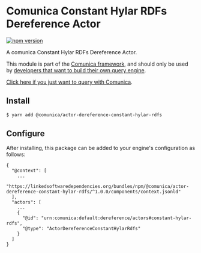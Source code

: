 # Comunica Constant Hylar RDFs Dereference Actor

[![npm version](https://badge.fury.io/js/%40comunica%2Factor-dereference-constant-hylar-rdfs.svg)](https://www.npmjs.com/package/@comunica/actor-dereference-constant-hylar-rdfs)

A comunica Constant Hylar RDFs Dereference Actor.

This module is part of the [Comunica framework](https://github.com/comunica/comunica),
and should only be used by [developers that want to build their own query engine](https://comunica.dev/docs/modify/).

[Click here if you just want to query with Comunica](https://comunica.dev/docs/query/).

## Install

```bash
$ yarn add @comunica/actor-dereference-constant-hylar-rdfs
```

## Configure

After installing, this package can be added to your engine's configuration as follows:
```text
{
  "@context": [
    ...
    "https://linkedsoftwaredependencies.org/bundles/npm/@comunica/actor-dereference-constant-hylar-rdfs/^1.0.0/components/context.jsonld"
  ],
  "actors": [
    ...
    {
      "@id": "urn:comunica:default:dereference/actors#constant-hylar-rdfs",
      "@type": "ActorDereferenceConstantHylarRdfs"
    }
  ]
}
```
